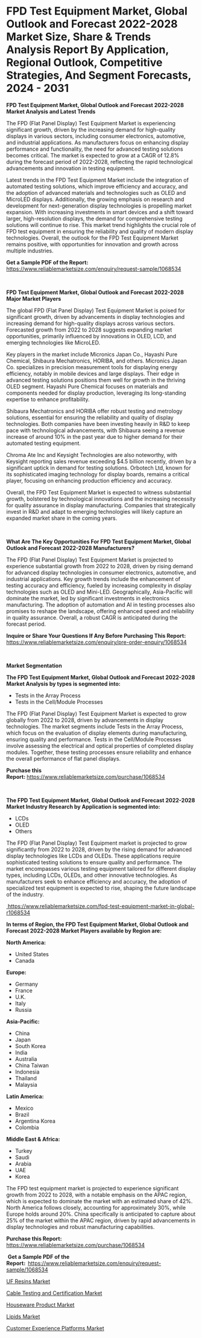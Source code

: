 <p><h1>FPD Test Equipment Market, Global Outlook and Forecast 2022-2028 Market Size, Share & Trends Analysis Report By Application, Regional Outlook, Competitive Strategies, And Segment Forecasts, 2024 - 2031</h1></p><p><strong>FPD Test Equipment Market, Global Outlook and Forecast 2022-2028 Market Analysis and Latest Trends</strong></p>
<p><p>The FPD (Flat Panel Display) Test Equipment Market is experiencing significant growth, driven by the increasing demand for high-quality displays in various sectors, including consumer electronics, automotive, and industrial applications. As manufacturers focus on enhancing display performance and functionality, the need for advanced testing solutions becomes critical. The market is expected to grow at a CAGR of 12.8% during the forecast period of 2022-2028, reflecting the rapid technological advancements and innovation in testing equipment.</p><p>Latest trends in the FPD Test Equipment Market include the integration of automated testing solutions, which improve efficiency and accuracy, and the adoption of advanced materials and technologies such as OLED and MicroLED displays. Additionally, the growing emphasis on research and development for next-generation display technologies is propelling market expansion. With increasing investments in smart devices and a shift toward larger, high-resolution displays, the demand for comprehensive testing solutions will continue to rise. This market trend highlights the crucial role of FPD test equipment in ensuring the reliability and quality of modern display technologies. Overall, the outlook for the FPD Test Equipment Market remains positive, with opportunities for innovation and growth across multiple industries.</p></p>
<p><strong>Get a Sample PDF of the Report:&nbsp;</strong> <a href="https://www.reliablemarketsize.com/enquiry/request-sample/1068534?utm_campaign=1884&utm_medium=2&utm_source=Github&utm_content=ia&utm_term=25122024&utm_id=fpd-test-equipment-market-global-outlook-and-forecast-2022-2028">https://www.reliablemarketsize.com/enquiry/request-sample/1068534</a></p>
<p>&nbsp;</p>
<p><strong>FPD Test Equipment Market, Global Outlook and Forecast 2022-2028 Major Market Players</strong></p>
<p><p>The global FPD (Flat Panel Display) Test Equipment Market is poised for significant growth, driven by advancements in display technologies and increasing demand for high-quality displays across various sectors. Forecasted growth from 2022 to 2028 suggests expanding market opportunities, primarily influenced by innovations in OLED, LCD, and emerging technologies like MicroLED.</p><p>Key players in the market include Micronics Japan Co., Hayashi Pure Chemical, Shibaura Mechatronics, HORIBA, and others. Micronics Japan Co. specializes in precision measurement tools for displaying energy efficiency, notably in mobile devices and large displays. Their edge in advanced testing solutions positions them well for growth in the thriving OLED segment. Hayashi Pure Chemical focuses on materials and components needed for display production, leveraging its long-standing expertise to enhance profitability.</p><p>Shibaura Mechatronics and HORIBA offer robust testing and metrology solutions, essential for ensuring the reliability and quality of display technologies. Both companies have been investing heavily in R&D to keep pace with technological advancements, with Shibaura seeing a revenue increase of around 10% in the past year due to higher demand for their automated testing equipment.</p><p>Chroma Ate Inc and Keysight Technologies are also noteworthy, with Keysight reporting sales revenue exceeding $4.5 billion recently, driven by a significant uptick in demand for testing solutions. Orbotech Ltd, known for its sophisticated imaging technology for display boards, remains a critical player, focusing on enhancing production efficiency and accuracy.</p><p>Overall, the FPD Test Equipment Market is expected to witness substantial growth, bolstered by technological innovations and the increasing necessity for quality assurance in display manufacturing. Companies that strategically invest in R&D and adapt to emerging technologies will likely capture an expanded market share in the coming years.</p></p>
<p>&nbsp;</p>
<p><strong>What Are The Key Opportunities For FPD Test Equipment Market, Global Outlook and Forecast 2022-2028 Manufacturers?</strong></p>
<p><p>The FPD (Flat Panel Display) Test Equipment Market is projected to experience substantial growth from 2022 to 2028, driven by rising demand for advanced display technologies in consumer electronics, automotive, and industrial applications. Key growth trends include the enhancement of testing accuracy and efficiency, fueled by increasing complexity in display technologies such as OLED and Mini-LED. Geographically, Asia-Pacific will dominate the market, led by significant investments in electronics manufacturing. The adoption of automation and AI in testing processes also promises to reshape the landscape, offering enhanced speed and reliability in quality assurance. Overall, a robust CAGR is anticipated during the forecast period.</p></p>
<p><strong>Inquire or Share Your Questions If Any Before Purchasing This Report:</strong> <a href="https://www.reliablemarketsize.com/enquiry/pre-order-enquiry/1068534?utm_campaign=1884&utm_medium=2&utm_source=Github&utm_content=ia&utm_term=25122024&utm_id=fpd-test-equipment-market-global-outlook-and-forecast-2022-2028">https://www.reliablemarketsize.com/enquiry/pre-order-enquiry/1068534</a></p>
<p>&nbsp;</p>
<p><strong>Market Segmentation</strong></p>
<p><strong>The FPD Test Equipment Market, Global Outlook and Forecast 2022-2028 Market Analysis by types is segmented into:</strong></p>
<p><ul><li>Tests in the Array Process</li><li>Tests in the Cell/Module Processes</li></ul></p>
<p><p>The FPD (Flat Panel Display) Test Equipment Market is expected to grow globally from 2022 to 2028, driven by advancements in display technologies. The market segments include Tests in the Array Process, which focus on the evaluation of display elements during manufacturing, ensuring quality and performance. Tests in the Cell/Module Processes involve assessing the electrical and optical properties of completed display modules. Together, these testing processes ensure reliability and enhance the overall performance of flat panel displays.</p></p>
<p><strong>Purchase this Report:&nbsp;</strong><a href="https://www.reliablemarketsize.com/purchase/1068534?utm_campaign=1884&utm_medium=2&utm_source=Github&utm_content=ia&utm_term=25122024&utm_id=fpd-test-equipment-market-global-outlook-and-forecast-2022-2028">https://www.reliablemarketsize.com/purchase/1068534</a></p>
<p>&nbsp;</p>
<p><strong>The FPD Test Equipment Market, Global Outlook and Forecast 2022-2028 Market Industry Research by Application is segmented into:</strong></p>
<p><ul><li>LCDs</li><li>OLED</li><li>Others</li></ul></p>
<p><p>The FPD (Flat Panel Display) Test Equipment market is projected to grow significantly from 2022 to 2028, driven by the rising demand for advanced display technologies like LCDs and OLEDs. These applications require sophisticated testing solutions to ensure quality and performance. The market encompasses various testing equipment tailored for different display types, including LCDs, OLEDs, and other innovative technologies. As manufacturers seek to enhance efficiency and accuracy, the adoption of specialized test equipment is expected to rise, shaping the future landscape of the industry.</p></p>
<p><a href="https://www.reliablemarketsize.com/fpd-test-equipment-market-in-global-r1068534?utm_campaign=1884&utm_medium=2&utm_source=Github&utm_content=ia&utm_term=25122024&utm_id=fpd-test-equipment-market-global-outlook-and-forecast-2022-2028">&nbsp;https://www.reliablemarketsize.com/fpd-test-equipment-market-in-global-r1068534</a></p>
<p><strong>In terms of Region, the FPD Test Equipment Market, Global Outlook and Forecast 2022-2028 Market Players available by Region are:</strong></p>
<p>
    <p> <strong> North America: </strong>
        <ul>
            <li>United States</li>
            <li>Canada</li>
        </ul>
        </p> 
    <p> <strong> Europe: </strong>
        <ul>
            <li>Germany</li>
            <li>France</li>
            <li>U.K.</li>
            <li>Italy</li>
            <li>Russia</li>
        </ul>
        </p> 
    <p> <strong> Asia-Pacific: </strong>
        <ul>
            <li>China</li>
            <li>Japan</li>
            <li>South Korea</li>
            <li>India</li>
            <li>Australia</li>
            <li>China Taiwan</li>
            <li>Indonesia</li>
            <li>Thailand</li>
            <li>Malaysia</li>
        </ul>
        </p> 
    <p> <strong> Latin America: </strong>
        <ul>
            <li>Mexico</li>
            <li>Brazil</li>
            <li>Argentina Korea</li>
            <li>Colombia</li>
        </ul>
        </p> 
    <p> <strong> Middle East & Africa: </strong>
        <ul>
            <li>Turkey</li>
            <li>Saudi</li>
            <li>Arabia</li>
            <li>UAE</li>
            <li>Korea</li>
        </ul>
    </p>
    </p>
<p><p>The FPD test equipment market is projected to experience significant growth from 2022 to 2028, with a notable emphasis on the APAC region, which is expected to dominate the market with an estimated share of 42%. North America follows closely, accounting for approximately 30%, while Europe holds around 20%. China specifically is anticipated to capture about 25% of the market within the APAC region, driven by rapid advancements in display technologies and robust manufacturing capabilities.</p></p>
<p><strong>Purchase this Report: </strong><a href="https://www.reliablemarketsize.com/purchase/1068534?utm_campaign=1884&utm_medium=2&utm_source=Github&utm_content=ia&utm_term=25122024&utm_id=fpd-test-equipment-market-global-outlook-and-forecast-2022-2028">https://www.reliablemarketsize.com/purchase/1068534</a></p>
<p>&nbsp;<strong>Get a Sample PDF of the Report:&nbsp;&nbsp;</strong><a href="https://www.reliablemarketsize.com/enquiry/request-sample/1068534?utm_campaign=1884&utm_medium=2&utm_source=Github&utm_content=ia&utm_term=25122024&utm_id=fpd-test-equipment-market-global-outlook-and-forecast-2022-2028">https://www.reliablemarketsize.com/enquiry/request-sample/1068534</a></p>
<p><strong></strong></p>
<p><p><a href="https://www.linkedin.com/pulse/f-my-mkt-intel-xkfif?utm_campaign=1884&utm_medium=2&utm_source=Github&utm_content=ia&utm_term=25122024&utm_id=fpd-test-equipment-market-global-outlook-and-forecast-2022-2028">UF Resins Market</a></p><p><a href="https://www.linkedin.com/pulse/cable-testing-certification-industry-projections-market-revenue-al6nf?utm_campaign=1884&utm_medium=2&utm_source=Github&utm_content=ia&utm_term=25122024&utm_id=fpd-test-equipment-market-global-outlook-and-forecast-2022-2028">Cable Testing and Certification Market</a></p><p><a href="https://www.linkedin.com/pulse/growth-segmentation-69-cagr-forecast-houseware-product-5floc?utm_campaign=1884&utm_medium=2&utm_source=Github&utm_content=ia&utm_term=25122024&utm_id=fpd-test-equipment-market-global-outlook-and-forecast-2022-2028">Houseware Product Market</a></p><p><a href="https://www.linkedin.com/pulse/analyzing-hashub-gbd8f?utm_campaign=1884&utm_medium=2&utm_source=Github&utm_content=ia&utm_term=25122024&utm_id=fpd-test-equipment-market-global-outlook-and-forecast-2022-2028">Lipids Market</a></p><p><a href="https://www.linkedin.com/pulse/analyzing-customer-experience-platforms-market-expected-cagr-5as3f?utm_campaign=1884&utm_medium=2&utm_source=Github&utm_content=ia&utm_term=25122024&utm_id=fpd-test-equipment-market-global-outlook-and-forecast-2022-2028">Customer Experience Platforms Market</a></p></p>